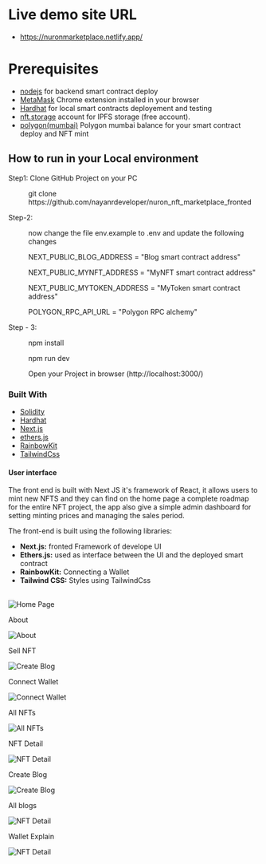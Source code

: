 <div id="top"></div>

<!-- Run in Your local environment -->

# Live demo site URL
- https://nuronmarketplace.netlify.app/

# Prerequisites

* [nodejs](https://nodejs.org/en/download/) for backend smart contract deploy
* [MetaMask](https://chrome.google.com/webstore/detail/metamask/nkbihfbeogaeaoehlefnkodbefgpgknn) Chrome extension installed in your browser
* [Hardhat](https://hardhat.org/) for local smart contracts deployement and testing
* [nft.storage](https://nft.storage/) account for IPFS storage (free account).
* [polygon(mumbai)](https://faucet.polygon.technology/) Polygon mumbai balance for your smart contract deploy and NFT mint

## How to run in your Local environment

<dl>
    <dt>Step1: Clone GitHub Project on your PC</dt>
    <dd>
        <p>git clone https://github.com/nayanrdeveloper/nuron_nft_marketplace_fronted</p>
    </dd>
    <dt>Step-2: </dt>
    <dd>
        <p>now change the file env.example to .env and update the following changes</p>
        <p>NEXT_PUBLIC_BLOG_ADDRESS = "Blog smart contract address"</p>
        <p>NEXT_PUBLIC_MYNFT_ADDRESS = "MyNFT smart contract address"</p>
        <p>NEXT_PUBLIC_MYTOKEN_ADDRESS = "MyToken smart contract address"</p>
        <p>POLYGON_RPC_API_URL = "Polygon RPC alchemy"</p>
    </dd>
    <dt>Step - 3: </dt>
    <dd>
        <p>npm install</p>
        <p>npm run dev</p>
        <p>Open your Project in browser (http://localhost:3000/)</p>
    </dd>
</dl>

### Built With
* [Solidity](https://docs.soliditylang.org/)
* [Hardhat](https://hardhat.org/getting-started/)
* [Next.js](https://nextjs.org/)
* [ethers.js](https://docs.ethers.io/v5/)
* [RainbowKit](https://www.rainbowkit.com//)
* [TailwindCss](https://tailwindcss.com/)

#### User interface
   
The front end is built with Next JS it's framework of React, it allows users to mint new NFTS and they can find on the home page a complete roadmap for the entire NFT project, the app also give a simple admin dashboard for setting minting prices and managing the sales period.

The front-end is built using the following libraries:
      <ul>
        <li><b>Next.js:</b> fronted Framework of develope UI</li>
        <li><b>Ethers.js:</b> used as interface between the UI and the deployed smart contract</li>
        <li><b>RainbowKit:</b> Connecting a Wallet</li>
        <li><b>Tailwind CSS:</b> Styles using TailwindCss</li>    
      </ul>

![Home Page](screenshots/home_page_1.png)

About

![About](screenshots/about_page_2.png)

Sell NFT

![Create Blog](screenshots/sell_nft_3.png)

Connect Wallet

![Connect Wallet](screenshots/connect_wallet_4.png)

All NFTs

![All NFTs](screenshots/all_nft_5.png)

NFT Detail

![NFT Detail](screenshots/nft_detail_6.png)

Create Blog

![Create Blog](screenshots/create_blog_7.png)

All blogs

![NFT Detail](screenshots/all_blogs_8.png)

Wallet Explain

![NFT Detail](screenshots/connect_wallet_explain.png)